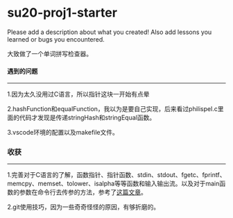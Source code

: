 # su20-proj1-starter

Please add a description about what you created! Also add lessons you learned or bugs you encountered. 

大致做了一个单词拼写检查器。

#### 遇到的问题

------

1.因为太久没用过C语言，所以指针这块一开始有点晕

2.hashFunction和equalFunction，我以为是要自己实现，后来看过philispel.c里面的代码才发现是传递stringHash和stringEqual函数。

3.vscode环境的配置以及makefile文件。

### 收获

------

1.完善对于C语言的了解，函数指针、指针函数、stdin、stdout、fgetc、fprintf、memcpy、memset、tolower、isalpha等等函数和输入输出流。以及对于main函数的参数在命令行去传参的方法，参考了[这篇文章](https://zhuanlan.zhihu.com/p/136606677)。

2.git使用技巧，因为一些奇奇怪怪的原因，有够折磨的。

